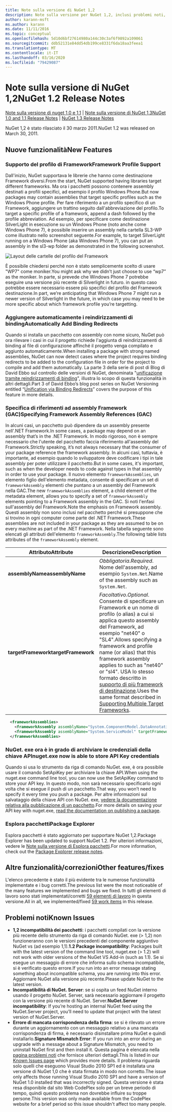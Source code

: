 ```yaml
---
title: Note sulla versione di NuGet 1,2
description: Note sulla versione per NuGet 1,2, inclusi problemi noti, correzioni di bug, funzionalità aggiunte e DCR.
author: karann-msft
ms.author: karann
ms.date: 11/11/2016
ms.topic: conceptual
ms.openlocfilehash: 5d10d6bf27614980a144c30c3af6f9892a109061
ms.sourcegitcommit: ddb52131e84dd54db199ce8331f6da18aa3feea1
ms.translationtype: MT
ms.contentlocale: it-IT
ms.lasthandoff: 03/16/2020
ms.locfileid: "79429087"
---
```

# <a name="nuget-12-release-notes"></a><span data-ttu-id="701bf-103">Note sulla versione di NuGet 1,2</span><span class="sxs-lookup"><span data-stu-id="701bf-103">NuGet 1.2 Release Notes</span></span>

<span data-ttu-id="701bf-104">[Note sulla versione di nuget 1,0 e 1,1](../release-notes/nuget-1.1.md) | [Note sulla versione di NuGet 1,3](../release-notes/nuget-1.3.md)</span><span class="sxs-lookup"><span data-stu-id="701bf-104">[NuGet 1.0 and 1.1 Release Notes](../release-notes/nuget-1.1.md) | [NuGet 1.3 Release Notes](../release-notes/nuget-1.3.md)</span></span>

<span data-ttu-id="701bf-105">NuGet 1,2 è stato rilasciato il 30 marzo 2011.</span><span class="sxs-lookup"><span data-stu-id="701bf-105">NuGet 1.2 was released on March 30, 2011.</span></span>

## <a name="new-features"></a><span data-ttu-id="701bf-106">Nuove funzionalità</span><span class="sxs-lookup"><span data-stu-id="701bf-106">New Features</span></span>

### <a name="framework-profile-support"></a><span data-ttu-id="701bf-107">Supporto del profilo di Framework</span><span class="sxs-lookup"><span data-stu-id="701bf-107">Framework Profile Support</span></span>

<span data-ttu-id="701bf-108">Dall'inizio, NuGet supportava le librerie che hanno come destinazione Framework diversi.</span><span class="sxs-lookup"><span data-stu-id="701bf-108">From the start, NuGet supported having libraries target different frameworks.</span></span> <span data-ttu-id="701bf-109">Ma ora i pacchetti possono contenere assembly destinati a profili specifici, ad esempio il profilo Windows Phone.</span><span class="sxs-lookup"><span data-stu-id="701bf-109">But now packages may contain assemblies that target specific profiles such as the Windows Phone profile.</span></span> <span data-ttu-id="701bf-110">Per fare riferimento a un profilo specifico di un Framework, aggiungere un trattino seguito dall'abbreviazione del profilo.</span><span class="sxs-lookup"><span data-stu-id="701bf-110">To target a specific profile of a framework, append a dash followed by the profile abbreviation.</span></span> <span data-ttu-id="701bf-111">Ad esempio, per specificare come destinazione SilverLight in esecuzione su un Windows Phone (noto anche come Windows Phone 7), è possibile inserire un assembly nella cartella SL3-WP come illustrato nello screenshot seguente.</span><span class="sxs-lookup"><span data-stu-id="701bf-111">For example, to target SilverLight running on a Windows Phone (aka Windows Phone 7), you can put an assembly in the sl3-wp folder as demonstrated in the following screenshot.</span></span>

![Layout delle cartelle del profilo del Framework](./media/framework-profile-support.png)

<span data-ttu-id="701bf-113">È possibile chiedersi perché non è stato semplicemente scelto di usare "WP7" come moniker.</span><span class="sxs-lookup"><span data-stu-id="701bf-113">You might ask why we didn’t just choose to use “wp7” as the moniker.</span></span> <span data-ttu-id="701bf-114">In parte, si prevede che Windows Phone 7 potrebbe eseguire una versione più recente di Silverlight in futuro. in questo caso potrebbe essere necessario essere più specifici del profilo del Framework destinazione.</span><span class="sxs-lookup"><span data-stu-id="701bf-114">In part, we’re anticipating that Windows Phone 7 might run a newer version of Silverlight in the future, in which case you may need to be more specific about which framework profile you’re targetting.</span></span>

### <a name="automatically-add-binding-redirects"></a><span data-ttu-id="701bf-115">Aggiungere automaticamente i reindirizzamenti di binding</span><span class="sxs-lookup"><span data-stu-id="701bf-115">Automatically Add Binding Redirects</span></span>

<span data-ttu-id="701bf-116">Quando si installa un pacchetto con assembly con nome sicuro, NuGet può ora rilevare i casi in cui il progetto richiede l'aggiunta di reindirizzamenti di binding al file di configurazione affinché il progetto venga compilato e aggiunto automaticamente.</span><span class="sxs-lookup"><span data-stu-id="701bf-116">When installing a package with strong named assemblies, NuGet can now detect cases where the project requires binding redirects to be added to the configuration file in order for the project to compile and add them automatically.</span></span> <span data-ttu-id="701bf-117">La parte 3 della serie di post di Blog di David Ebbo sul controllo delle versioni di NuGet, denominata "[unificazione tramite reindirizzamenti di binding](http://blog.davidebbo.com/2011/01/nuget-versioning-part-3-unification-via.html)", illustra lo scopo di questa funzionalità in altri dettagli.</span><span class="sxs-lookup"><span data-stu-id="701bf-117">Part 3 of David Ebbo’s blog post series on NuGet Versioning entitled “[Unification via Binding Redirects](http://blog.davidebbo.com/2011/01/nuget-versioning-part-3-unification-via.html)” covers the purpose of this feature in more details.</span></span>

<a name="framework-assembly-refs"></a>

### <a name="specifying-framework-assembly-references-gac"></a><span data-ttu-id="701bf-118">Specifica di riferimenti ad assembly Framework (GAC)</span><span class="sxs-lookup"><span data-stu-id="701bf-118">Specifying Framework Assembly References (GAC)</span></span>

<span data-ttu-id="701bf-119">In alcuni casi, un pacchetto può dipendere da un assembly presente nell'.NET Framework.</span><span class="sxs-lookup"><span data-stu-id="701bf-119">In some cases, a package may depend on an assembly that’s in the .NET Framework.</span></span> <span data-ttu-id="701bf-120">In modo rigoroso, non è sempre necessario che l'utente del pacchetto faccia riferimento all'assembly del Framework.</span><span class="sxs-lookup"><span data-stu-id="701bf-120">Strictly speaking, it’s not always necessary that the consumer of your package reference the framework assembly.</span></span> <span data-ttu-id="701bf-121">In alcuni casi, tuttavia, è importante, ad esempio quando lo sviluppatore deve codificare i tipi in tale assembly per poter utilizzare il pacchetto.</span><span class="sxs-lookup"><span data-stu-id="701bf-121">But in some cases, it's important, such as when the developer needs to code against types in that assembly in order to use your package.</span></span> <span data-ttu-id="701bf-122">Il nuovo elemento `frameworkAssemblies`, un elemento figlio dell'elemento metadata, consente di specificare un set di `frameworkAssembly` elementi che puntano a un assembly del Framework nella GAC.</span><span class="sxs-lookup"><span data-stu-id="701bf-122">The new `frameworkAssemblies` element, a child element of the metadata element, allows you to specify a set of `frameworkAssembly` elements pointing to a Framework assembly in the GAC.</span></span> <span data-ttu-id="701bf-123">Si noti l'enfasi sull'assembly del Framework.</span><span class="sxs-lookup"><span data-stu-id="701bf-123">Note the emphasis on Framework assembly.</span></span>
<span data-ttu-id="701bf-124">Questi assembly non sono inclusi nel pacchetto perché si presuppone che si trovino in ogni computer come parte del .NET Framework.</span><span class="sxs-lookup"><span data-stu-id="701bf-124">These assemblies are not included in your package as they are assumed to be on every machine  as part of the .NET Framework.</span></span> <span data-ttu-id="701bf-125">Nella tabella seguente sono elencati gli attributi dell'elemento `frameworkAssembly`.</span><span class="sxs-lookup"><span data-stu-id="701bf-125">The following table lists attributes of the `frameworkAssembly` element.</span></span>


|<span data-ttu-id="701bf-126">Attributo</span><span class="sxs-lookup"><span data-stu-id="701bf-126">Attribute</span></span> |<span data-ttu-id="701bf-127">Descrizione</span><span class="sxs-lookup"><span data-stu-id="701bf-127">Description</span></span>|
|----------------|-----------|
|<span data-ttu-id="701bf-128">**assemblyName**</span><span class="sxs-lookup"><span data-stu-id="701bf-128">**assemblyName**</span></span>|<span data-ttu-id="701bf-129">*Obbligatoria*.</span><span class="sxs-lookup"><span data-stu-id="701bf-129">*Required*.</span></span> <span data-ttu-id="701bf-130">Nome dell'assembly, ad esempio `System.Net`.</span><span class="sxs-lookup"><span data-stu-id="701bf-130">Name of the assembly such as `System.Net`.</span></span>|
|<span data-ttu-id="701bf-131">**targetFramework**</span><span class="sxs-lookup"><span data-stu-id="701bf-131">**targetFramework**</span></span>|<span data-ttu-id="701bf-132">*Facoltativo*.</span><span class="sxs-lookup"><span data-stu-id="701bf-132">*Optional*.</span></span> <span data-ttu-id="701bf-133">Consente di specificare un Framework e un nome di profilo (o alias) a cui si applica questo assembly del Framework, ad esempio "net40" o "SL4".</span><span class="sxs-lookup"><span data-stu-id="701bf-133">Allows specifying a framework and profile name (or alias) that this framework assembly applies to such as "net40" or "sl4".</span></span> <span data-ttu-id="701bf-134">USA lo stesso formato descritto in [supporto di più framework di destinazione](../create-packages/supporting-multiple-target-frameworks.md).</span><span class="sxs-lookup"><span data-stu-id="701bf-134">Uses the same format described in [Supporting Multiple Target Frameworks](../create-packages/supporting-multiple-target-frameworks.md).</span></span>|

```xml
  <frameworkAssemblies>
    <frameworkAssembly assemblyName="System.ComponentModel.DataAnnotations" targetFramework="net40" />
    <frameworkAssembly assemblyName="System.ServiceModel" targetFramework="net40" />
  </frameworkAssemblies>
```

### <a name="nugetexe-now-is-able-to-store-api-key-credentials"></a><span data-ttu-id="701bf-135">NuGet. exe ora è in grado di archiviare le credenziali della chiave API</span><span class="sxs-lookup"><span data-stu-id="701bf-135">nuget.exe now is able to store API Key credentials</span></span>

<span data-ttu-id="701bf-136">Quando si usa lo strumento da riga di comando NuGet. exe, è ora possibile usare il comando SetApiKey per archiviare la chiave API.</span><span class="sxs-lookup"><span data-stu-id="701bf-136">When using the nuget.exe command line tool, you can now use the SetApiKey command to store your API key.</span></span> <span data-ttu-id="701bf-137">In questo modo, non sarà necessario specificarlo ogni volta che si esegue il push di un pacchetto.</span><span class="sxs-lookup"><span data-stu-id="701bf-137">That way, you won’t need to specify it every time you push a package.</span></span> <span data-ttu-id="701bf-138">Per altre informazioni sul salvataggio della chiave API con NuGet. exe, [vedere la documentazione relativa alla pubblicazione di un pacchetto](../nuget-org/publish-a-package.md).</span><span class="sxs-lookup"><span data-stu-id="701bf-138">For more details on saving your API key with nuget.exe, [read the documentation on publishing a package](../nuget-org/publish-a-package.md).</span></span>

### <a name="package-explorer"></a><span data-ttu-id="701bf-139">Esplora pacchetti</span><span class="sxs-lookup"><span data-stu-id="701bf-139">Package Explorer</span></span>
<span data-ttu-id="701bf-140">Esplora pacchetti è stato aggiornato per supportare NuGet 1,2.</span><span class="sxs-lookup"><span data-stu-id="701bf-140">Package Explorer has been updated to support NuGet 1.2.</span></span> <span data-ttu-id="701bf-141">Per ulteriori informazioni, vedere le [Note sulla versione di Esplora pacchetti](http://nuget.codeplex.com/wikipage?title=New%20features%20in%20NuGet%20Package%20Explorer%201.0).</span><span class="sxs-lookup"><span data-stu-id="701bf-141">For more information, check out the [Package Explorer release notes](http://nuget.codeplex.com/wikipage?title=New%20features%20in%20NuGet%20Package%20Explorer%201.0).</span></span>

## <a name="other-featuresfixes"></a><span data-ttu-id="701bf-142">Altre funzionalità/correzioni</span><span class="sxs-lookup"><span data-stu-id="701bf-142">Other features/fixes</span></span>

<span data-ttu-id="701bf-143">L'elenco precedente è stato il più evidente tra le numerose funzionalità implementate e i bug corretti.</span><span class="sxs-lookup"><span data-stu-id="701bf-143">The previous list were the most noticeable of the many features we implemented and bugs we fixed.</span></span> <span data-ttu-id="701bf-144">In tutti gli elementi di lavoro sono stati implementati/corretti [59 elementi di lavoro](http://nuget.codeplex.com/workitem/list/advanced?keyword=&status=All&type=All&priority=All&release=NuGet%201.2&assignedTo=All&component=All&sortField=Votes&sortDirection=Descending&page=0) in questa versione.</span><span class="sxs-lookup"><span data-stu-id="701bf-144">All in all, we implemented/fixed [59 work items](http://nuget.codeplex.com/workitem/list/advanced?keyword=&status=All&type=All&priority=All&release=NuGet%201.2&assignedTo=All&component=All&sortField=Votes&sortDirection=Descending&page=0) in this release.</span></span>

## <a name="known-issues"></a><span data-ttu-id="701bf-145">Problemi noti</span><span class="sxs-lookup"><span data-stu-id="701bf-145">Known Issues</span></span>

* <span data-ttu-id="701bf-146">**1,2 incompatibilità dei pacchetti**: i pacchetti compilati con la versione più recente dello strumento da riga di comando NuGet. exe (> 1,2) non funzioneranno con le versioni precedenti del componente aggiuntivo NuGet vs (ad esempio 1,1).</span><span class="sxs-lookup"><span data-stu-id="701bf-146">**1.2 Package incompatibility**: Packages built with the latest version of the command line tool, nuget.exe (> 1.2) will not work with older versions of the NuGet VS Add-in (such as 1.1).</span></span> <span data-ttu-id="701bf-147">Se si esegue un messaggio di errore che informa sullo schema incompatibile, si è verificato questo errore.</span><span class="sxs-lookup"><span data-stu-id="701bf-147">If you run into an error message stating something about incompatible schema, you are running into this error.</span></span> <span data-ttu-id="701bf-148">Aggiornare NuGet alla versione più recente.</span><span class="sxs-lookup"><span data-stu-id="701bf-148">Please update NuGet to the latest version.</span></span>
* <span data-ttu-id="701bf-149">**Incompatibilità di NuGet. Server**: se si ospita un feed NuGet interno usando il progetto NuGet. Server, sarà necessario aggiornare il progetto con la versione più recente di NuGet. Server.</span><span class="sxs-lookup"><span data-stu-id="701bf-149">**NuGet.Server incompatibility**: If you’re hosting an internal NuGet feed using the NuGet.Server project, you’ll need to update that project with the latest version of NuGet.Server.</span></span>
* <span data-ttu-id="701bf-150">**Errore di mancata corrispondenza della firma**: se si è rilevato un errore durante un aggiornamento con un messaggio relativo a una mancata corrispondenza di firma, è necessario disinstallare prima NuGet e quindi installarlo.</span><span class="sxs-lookup"><span data-stu-id="701bf-150">**Signature Mismatch Error**: If you run into an error during an upgrade with a message about a Signature Mismatch, you need to uninstall NuGet first and then install it.</span></span> <span data-ttu-id="701bf-151">Questa pagina è elencata nella [pagina problemi noti](../release-notes/known-issues.md) che fornisce ulteriori dettagli.</span><span class="sxs-lookup"><span data-stu-id="701bf-151">This is listed in our [Known Issues page](../release-notes/known-issues.md) which provides more details.</span></span> <span data-ttu-id="701bf-152">Il problema riguarda solo quelli che eseguono Visual Studio 2010 SP1 ed è installata una versione di NuGet 1,0 che è stata firmata in modo non corretto.</span><span class="sxs-lookup"><span data-stu-id="701bf-152">The issue only affects those running Visual Studio 2010 SP1 and have a version of NuGet 1.0 installed that was incorrectly signed.</span></span> <span data-ttu-id="701bf-153">Questa versione è stata resa disponibile dal sito Web CodePlex solo per un breve periodo di tempo, quindi questo problema non dovrebbe influire su troppe persone.</span><span class="sxs-lookup"><span data-stu-id="701bf-153">This version was only made available from the CodePlex website for a brief period so this issue shouldn't affect too many people.</span></span>